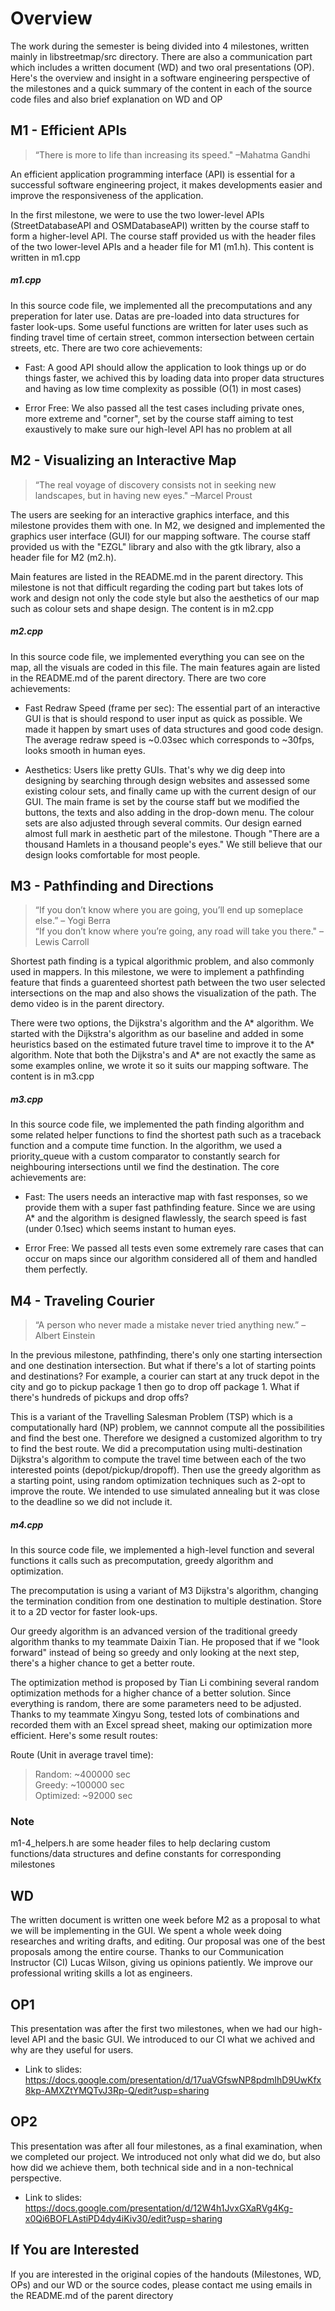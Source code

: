 # Overview
The work during the semester is being divided into 4 milestones, written mainly in libstreetmap/src directory. There are also a communication part which includes a written document (WD) and two oral presentations (OP). Here's the overview and insight in a software engineering perspective of the milestones and a quick summary of the content in each of the source code files and also brief explanation on WD and OP

## M1 - Efficient APIs
> “There is more to life than increasing its speed." –Mahatma Gandhi

An efficient application programming interface (API) is essential for a successful software engineering project, it makes developments easier and improve the responsiveness of the application.<br/>

In the first milestone, we were to use the two lower-level APIs (StreetDatabaseAPI and OSMDatabaseAPI) written by the course staff to form a higher-level API. The course staff provided us with the header files of the two lower-level APIs and a header file for M1 (m1.h). This content is written in m1.cpp <br/>

##### m1.cpp
In this source code file, we implemented all the precomputations and any preperation for later use. Datas are pre-loaded into data structures for faster look-ups. Some useful functions are written for later uses such as finding travel time of certain street, common intersection between certain streets, etc. There are two core achievements:

* Fast: A good API should allow the application to look things up or do things faster, we achived this by loading data into proper data structures and having as low time complexity as possible (O(1) in most cases)

* Error Free: We also passed all the test cases including private ones, more extreme and "corner", set by the course staff aiming to test exaustively to make sure our high-level API has no problem at all

## M2 - Visualizing an Interactive Map
> “The real voyage of discovery consists not in seeking new landscapes, but in having new eyes." –Marcel Proust

The users are seeking for an interactive graphics interface, and this milestone provides them with one. In M2, we designed and implemented the graphics user interface (GUI) for our mapping software. The course staff provided us with the "EZGL" library and also with the gtk library, also a header file for M2 (m2.h). <br/>

Main features are listed in the README.md in the parent directory. This milestone is not that difficult regarding the coding part but takes lots of work and design not only the code style but also the aesthetics of our map such as colour sets and shape design. The content is in m2.cpp <br/>

##### m2.cpp
In this source code file, we implemented everything you can see on the map, all the visuals are coded in this file. The main features again are listed in the README.md of the parent directory. There are two core achievements:

* Fast Redraw Speed (frame per sec): The essential part of an interactive GUI is that is should respond to user input as quick as possible. We made it happen by smart uses of data structures and good code design. The average redraw speed is ~0.03sec which corresponds to ~30fps, looks smooth in human eyes. 

* Aesthetics: Users like pretty GUIs. That's why we dig deep into designing by searching through design websites and assessed some existing colour sets, and finally came up with the current design of our GUI. The main frame is set by the course staff but we modified the buttons, the texts and also adding in the drop-down menu. The colour sets are also adjusted through several commits. Our design earned almost full mark in aesthetic part of the milestone. Though "There are a thousand Hamlets in a thousand people's eyes." We still believe that our design looks comfortable for most people.

## M3 - Pathfinding and Directions
> “If you don’t know where you are going, you’ll end up someplace else.” – Yogi Berra <br/>
> “If you don’t know where you’re going, any road will take you there." – Lewis Carroll

Shortest path finding is a typical algorithmic problem, and also commonly used in mappers. In this milestone, we were to implement a pathfinding feature that finds a guarenteed shortest path between the two user selected intersections on the map and also shows the visualization of the path. The demo video is in the parent directory.<br/>

There were two options, the Dijkstra's algorithm and the A* algorithm. We started with the Dijkstra's algorithm as our baseline and added in some heuristics based on the estimated future travel time to improve it to the A* algorithm. Note that both the Dijkstra's and A* are not exactly the same as some examples online, we wrote it so it suits our mapping software. The content is in m3.cpp

##### m3.cpp
In this source code file, we implemented the path finding algorithm and some related helper functions to find the shortest path such as a traceback function and a compute time function. In the algorithm, we used a priority_queue with a custom comparator to constantly search for neighbouring intersections until we find the destination. The core achievements are:

* Fast: The users needs an interactive map with fast responses, so we provide them with a super fast pathfinding feature. Since we are using A* and the algorithm is designed flawlessly, the search speed is fast (under 0.1sec) which seems instant to human eyes.

* Error Free: We passed all tests even some extremely rare cases that can occur on maps since our algorithm considered all of them and handled them perfectly. 

## M4 - Traveling Courier
> “A person who never made a mistake never tried anything new.” –Albert Einstein

In the previous milestone, pathfinding, there's only one starting intersection and one destination intersection. But what if there's a lot of starting points and destinations? For example, a courier can start at any truck depot in the city and go to pickup package 1 then go to drop off package 1. What if there's hundreds of pickups and drop offs?<br/>

This is a variant of the Travelling Salesman Problem (TSP) which is a computationally hard (NP) problem, we cannnot compute all the possibilities and find the best one. Therefore we designed a customized algorithm to try to find the best route. We did a precomputation using multi-destination Dijkstra's algorithm to compute the travel time between each of the two interested points (depot/pickup/dropoff). Then use the greedy algorithm as a starting point, using random optimization techniques such as 2-opt to improve the route. We intended to use simulated annealing but it was close to the deadline so we did not include it. <br/>

##### m4.cpp
In this source code file, we implemented a high-level function and several functions it calls such as precomputation, greedy algorithm and optimization.<br/> 

The precomputation is using a variant of M3 Dijkstra's algorithm, changing the termination condition from one destination to multiple destination. Store it to a 2D vector for faster look-ups.<br/>

Our greedy algorithm is an advanced version of the traditional greedy algorithm thanks to my teammate Daixin Tian. He proposed that if we "look forward" instead of being so greedy and only looking at the next step, there's a higher chance to get a better route. <br/>

The optimization method is proposed by Tian Li combining several random optimization methods for a higher chance of a better solution. Since everything is random, there are some parameters need to be adjusted. Thanks to my teammate Xingyu Song, tested lots of combinations and recorded them with an Excel spread sheet, making our optimization more efficient. Here's some result routes:

Route (Unit in average travel time):
> Random: ~400000 sec <br/>
> Greedy: ~100000 sec <br/>
> Optimized: ~92000 sec <br/>

### Note
m1-4_helpers.h are some header files to help declaring custom functions/data structures and define constants for corresponding milestones

## WD
The written document is written one week before M2 as a proposal to what we will be implementing in the GUI. We spent a whole week doing researches and writing drafts, and editing. Our proposal was one of the best proposals among the entire course. Thanks to our Communication Instructor (CI) Lucas Wilson, giving us opinions patiently. We improve our professional writing skills a lot as engineers.

## OP1
This presentation was after the first two milestones, when we had our high-level API and the basic GUI. We introduced to our CI what we achived and why are they useful for users. 
- Link to slides: https://docs.google.com/presentation/d/17uaVGfswNP8pdmIhD9UwKfx8kp-AMXZtYMQTvJ3Rp-Q/edit?usp=sharing


## OP2
This presentation was after all four milestones, as a final examination, when we completed our project. We introduced not only what did we do, but also how did we achieve them, both technical side and in a non-technical perspective.
- Link to slides: https://docs.google.com/presentation/d/12W4h1JvxGXaRVg4Kg-x0Qi6BOFLAstiPD4dy4iKiv30/edit?usp=sharing

## If You are Interested
If you are interested in the original copies of the handouts (Milestones, WD, OPs) and our WD or the source codes, please contact me using emails in the README.md of the parent directory
